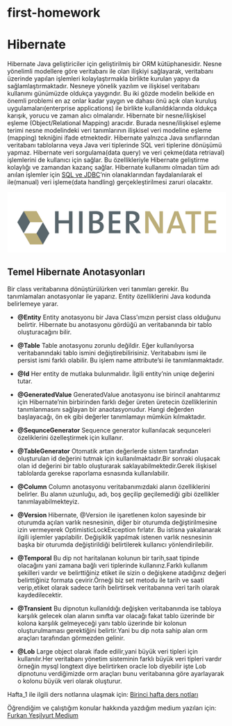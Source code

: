 # first-homework

# Hibernate

Hibernate Java geliştiriciler için geliştirilmiş bir ORM kütüphanesidir. Nesne yönelimli modellere göre veritabanı ile olan ilişkiyi sağlayarak, veritabanı üzerinde yapılan işlemleri kolaylaştırmakla birlikte kurulan yapıyı da sağlamlaştırmaktadır.
Nesneye yönelik yazılım ve ilişkisel veritabanı kullanımı günümüzde oldukça yaygındır. Bu iki gözde modelin belkide en önemli problemi en az onlar kadar yaygın ve dahası önü açık olan kuruluş uygulamaları(enterprise applications) ile birlikte kullanıldıklarında oldukça karışık, yorucu ve zaman alıcı olmalarıdır. Hibernate bir nesne/ilişkisel eşleme (Object/Relational Mapping) aracıdır. Burada nesne/ilişkisel eşleme terimi nesne modelindeki veri tanımlarının ilişkisel veri modeline eşleme (mapping) tekniğini ifade etmektedir.
Hibernate yalnızca Java sınıflarından veritabanı tablolarına veya Java veri tiplerinde SQL veri tiplerine dönüşümü yapmaz. Hibernate veri sorgulama(data query) ve veri çekme(data retriaval) işlemlerini de kullanıcı için sağlar. Bu özellikleriyle Hibernate geliştirme kolaylığı ve zamandan kazanç sağlar. Hibernate kullanımı olmadan tüm adı anılan işlemler için [SQL ve JDBC](https://f-yesilyurt.medium.com/veri-veritabanı-dbms-ve-jdbc-kavramları-b49b22e731aa)’nin olanaklarından faydalanılarak el ile(manual) veri işleme(data handling) gerçekleştirilmesi zaruri olacaktır.

![](https://github.com/furkanyesilyurt/n11-java-bootcamp/blob/main/week1-oopAndHibernate/Hibernate_logo_a.png)

## Temel Hibernate Anotasyonları

Bir class veritabanına dönüştürülürken veri tanımları gerekir. Bu tanımlamaları anotasyonlar ile yaparız. Entity özelliklerini Java kodunda belirlemeye yarar.

* **@Entity**
  Entity anotasyonu bir Java Class’ımızın persist class olduğunu belirtir. Hibernate bu anotasyonu gördüğü an veritabanında bir tablo oluşturacağını bilir.

* **@Table**
  Table anotasyonu zorunlu değildir. Eğer kullanılıyorsa veritabanındaki tablo ismini değiştirebilirisiniz. Veritababını ismi ile persist ismi farklı olabilir. Bu işlem name attribute’si ile tanımlanmaktadır.

* **@Id**
  Her entity de mutlaka bulunmalıdır. İlgili entity’nin uniqe değerini tutar.

* **@GeneratedValue**
  GeneratedValue anotasyonu ise birincil anahtarımız için Hibernate’nin birbirinden farklı değer üreten üretecin özelliklerinin tanımlanmasını sağlayan bir anaotasyonudur.  Hangi değerden başlayacağı, ön ek gibi değerler tanımlamayı mümkün kılmaktadır.

* **@SequnceGenerator**
  Sequence generator kullanılacak sequnceleri özeliklerini özelleştirmek için kullanır.

* **@TableGenerator**
  Otomatik artan değerlerde sistem tarafından oluşturulan id değerini tutmak için kullanılmaktadır.Bir sonraki oluşacak olan id değerini bir tablo oluşturarak saklayabilmektedir.Gerek ilişkisel tablolarda gerekse raporlama esnasında kullanılabilir.

* **@Column**
  Column anotasyonu veritabanımızdaki alanın özelliklerini belirler.  Bu alanın uzunluğu, adı, boş geçilip geçilemediği gibi özellikler tanımlayabilmekteyiz.

* **@Version**
  Hibernate, @Version ile işaretlenen kolon sayesinde bir oturumda açılan varlık nesnesinin, diğer bir oturumda değiştirilmesine izin vermeyerek OptimisticLockException fırlatır. Bu istisna yakalanarak ilgili işlemler yapılabilir. Değişiklik yapılmak istenen varlık nesnesinin başka bir oturumda değiştirildiği belirtilerek kullanıcı yönlendirilebilir.

* **@Temporal**
  Bu dip not haritalanan kolunun bir tarih,saat tipinde olacağını yani zamana bağlı veri tiplerinde kullanırız.Farklı kullanım şekilleri vardır ve belirttiğiniz etiket ile sizin o değişkene atadığınız değeri belirttiğiniz formata çevirir.Örneği biz set metodu ile tarih ve saati verip,etiket olarak sadece tarih belirtirsek veritabanına veri tarih olarak kaydedilecektir.

* **@Transient**
  Bu dipnotun kullanıldığı değişken veritabanında ise tabloya karşılık gelecek olan alanın sınıfta var olacağı fakat tablo üzerinde bir kolona karşılık gelmeyeceği yanı tablo üzerinde bir kolonun oluşturulmaması gerektiğini belirtir.Yani bu dip nota sahip alan orm araçları tarafından görmezden gelinir.

* **@Lob**
  Large object olarak ifade edilir,yani büyük veri tipleri için kullanılır.Her veritabanı yönetim sisteminin farklı büyük veri tipleri vardır örneğin mysql longtext diye belirtirken oracle lob diyebilir işte Lob dipnotunu verdiğimizde orm araçları bunu veritabanına göre ayarlayarak o kolonu büyük veri olarak oluşturur.

Hafta_1 ile ilgili ders notlarına ulaşmak için: [Birinci hafta ders notları](https://github.com/furkanyesilyurt/n11-java-bootcamp/tree/main/week1-oopAndHibernate)

Öğrendiğim ve çalıştığım konular hakkında yazdığım medium yazıları için: [Furkan Yeşilyurt Medium](https://f-yesilyurt.medium.com/)
